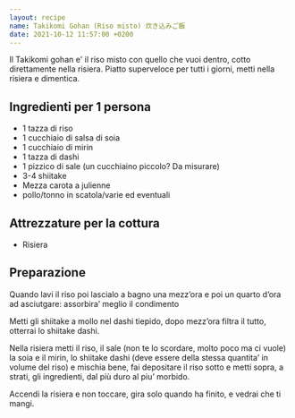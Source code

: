 ```yaml
---
layout: recipe
name: Takikomi Gohan (Riso misto) 炊き込みご飯
date: 2021-10-12 11:57:00 +0200
---
```


Il Takikomi gohan e' il riso misto con quello che vuoi dentro, cotto direttamente nella risiera.
Piatto superveloce per tutti i giorni, metti nella risiera e dimentica.

## Ingredienti per 1 persona

- 1 tazza di riso
- 1 cucchiaio di salsa di soia
- 1 cucchiaio di mirin
- 1 tazza di dashi
- 1 pizzico di sale (un cucchiaino piccolo? Da misurare)
- 3-4 shiitake
- Mezza carota a julienne
- pollo/tonno in scatola/varie ed eventuali

## Attrezzature per la cottura

- Risiera

## Preparazione

Quando lavi il riso poi lascialo a bagno una mezz’ora e poi un quarto d’ora ad asciutgare: assorbira’ meglio il condimento

Metti gli shiitake a mollo nel dashi tiepido, dopo mezz’ora filtra il tutto, otterrai lo shiitake dashi.

Nella risiera metti il riso, il sale (non te lo scordare, molto poco ma ci vuole) la soia e il mirin, lo shiitake dashi (deve essere della stessa quantita’ in volume del riso) e mischia bene, fai depositare il riso sotto e metti sopra, a strati, gli ingredienti, dal più duro al piu’ morbido.

Accendi la risiera e non toccare, gira solo quando ha finito, e vedrai che ti mangi.

